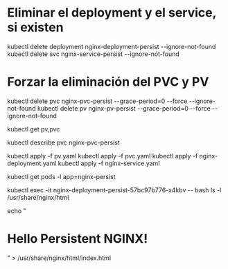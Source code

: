 # Eliminar el deployment y el service, si existen
kubectl delete deployment nginx-deployment-persist --ignore-not-found
kubectl delete svc nginx-service-persist --ignore-not-found

# Forzar la eliminación del PVC y PV
kubectl delete pvc nginx-pvc-persist --grace-period=0 --force --ignore-not-found
kubectl delete pv nginx-pv-persist --grace-period=0 --force --ignore-not-found


kubectl get pv,pvc


kubectl describe pvc nginx-pvc-persist


kubectl apply -f pv.yaml
kubectl apply -f pvc.yaml
kubectl apply -f nginx-deployment.yaml
kubectl apply -f nginx-service.yaml


kubectl get pods -l app=nginx-persist

kubectl exec -it nginx-deployment-persist-57bc97b776-x4kbv -- bash
ls -l /usr/share/nginx/html

echo "<h1>Hello Persistent NGINX!</h1>" > /usr/share/nginx/html/index.html
